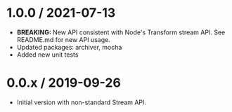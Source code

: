 1.0.0 / 2021-07-13
==================
- **BREAKING:** New API consistent with Node's Transform stream API. See README.md for new API usage.
- Updated packages: archiver, mocha
- Added new unit tests

0.0.x / 2019-09-26
==================
- Initial version with non-standard Stream API.
